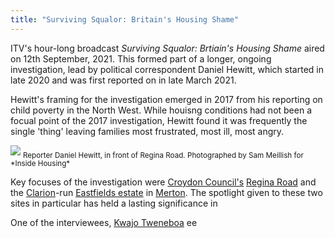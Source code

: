 ```yaml
---
title: "Surviving Squalor: Britain's Housing Shame"
---
```


ITV's hour-long broadcast *Surviving Squalor: Brtiain's Housing Shame* aired on 12th September, 2021. This formed part of a longer, ongoing investigation, lead by political correspondent Daniel Hewitt, which started in late 2020 and was first reported on in late March 2021.  

Hewitt's framing for the investigation emerged in 2017 from his reporting on child poverty in the North West. While houisng conditions had not been a focual point of the 2017 investigation, Hewitt found it was frequently the single 'thing' leaving families most frustrated, most ill, most angry. 

<img src="/assets/media/Hewitt1.jpeg"/>
<sub>Reporter Daniel Hewitt, in front of Regina Road. Photographed by Sam Meillish for *Inside Housing*</sub>

Key focuses of the investigation were [Croydon Council's](/providers/Croydon) [Regina Road](/cases/regina-road) and the [Clarion](/provider/clarion)-run [Eastfields estate](/cases/eastfields-estate) in [Merton](/providers/Merton). The spotlight given to these two sites in particular has held a lasting significance in 

One of the interviewees, [Kwajo Tweneboa](media/kwajo) ee